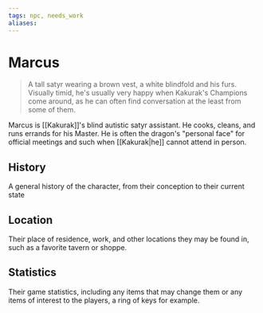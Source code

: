 ```yaml
---
tags: npc, needs_work
aliases:
---
```

# Marcus

> A tall satyr wearing a brown vest, a white blindfold and his furs. Visually timid, he's usually very happy when Kakurak's Champions come around, as he can often find conversation at the least from some of them.  

Marcus is [[Kakurak]]'s blind autistic satyr assistant. He cooks, cleans, and runs errands for his Master. He is often the dragon's "personal face" for official meetings and such when [[Kakurak|he]] cannot attend in person.

## History
A general history of the character, from their conception to their current state

## Location
Their place of residence, work, and other locations they may be found in, such as a favorite tavern or shoppe.

## Statistics
Their game statistics, including any items that may change them or any items of interest to the players, a ring of keys for example.